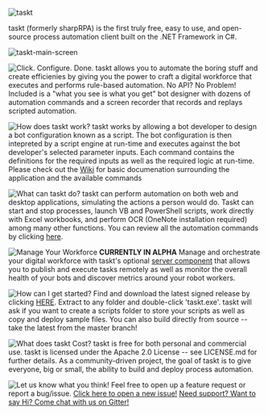 ![taskt](https://i.imgur.com/gBpKDg0.png)

taskt (formerly sharpRPA) is the first truly free, easy to use, and open-source process automation client built on the .NET Framework in C#.  

![taskt-main-screen](https://i.imgur.com/tHTy6eh.gif)

![Click. Configure. Done.](https://i.imgur.com/gzYEdRG.png)
taskt allows you to automate the boring stuff and create efficienies by giving you the power to craft a digital workforce that executes and performs rule-based automation.  No API? No Problem!  Included is a "what you see is what you get" bot designer with dozens of automation commands and a screen recorder that records and replays scripted automation.

![How does taskt work?](https://i.imgur.com/TxrH6YH.png)
taskt works by allowing a bot developer to design a bot configuration known as a script.  The bot configuration is then intepreted by a script engine at run-time and executes against the bot developer's selected parameter inputs.  Each command contains the definitions for the required inputs as well as the required logic at run-time.  Please check out the [Wiki](https://github.com/saucepleez/taskt/wiki) for basic documenation surrounding the application and the available commands

![What can taskt do?](https://i.imgur.com/FTMRTi8.png)
taskt can perform automation on both web and desktop applications, simulating the actions a person would do. Taskt can start and stop processes, launch VB and PowerShell scripts, work directly with Excel workbooks, and perform OCR (OneNote installation required) among many other functions.  You can review all the automation commands by clicking [here](https://github.com/saucepleez/taskt/wiki/Automation-Commands).

![Manage Your Workforce](https://i.imgur.com/KQVqN9v.png)
**CURRENTLY IN ALPHA** Manage and orchestrate your digital workforce with taskt's optional [server component](https://github.com/saucepleez/tasktServer) that allows you to publish and execute tasks remotely as well as monitor the overall health of your bots and discover metrics around your robot workers.

![How can I get started?](https://i.imgur.com/CkESBRT.png)
Find and download the latest signed release by clicking [HERE](https://github.com/saucepleez/taskt/releases/). Extract to any folder and double-click 'taskt.exe'.  taskt will ask if you want to create a scripts folder to store your scripts as well as copy and deploy sample files.  You can also build directly from source -- take the latest from the master branch!

![What does taskt Cost?](https://i.imgur.com/fzliKyN.png)
taskt is free for both personal and commercial use. taskt is licensed under the Apache 2.0 License -- see LICENSE.md for further details. As a community-driven project, the goal of taskt is to give everyone, big or small, the ability to build and deploy process automation.

![Let us know what you think!](https://i.imgur.com/wKExziN.png)
Feel free to open up a feature request or report a bug/issue.
[Click here to open a new issue!](https://github.com/saucepleez/taskt/issues/new)
 [Need support? Want to say Hi? Come chat with us on Gitter!](https://gitter.im/taskt-rpa/Lobby)
